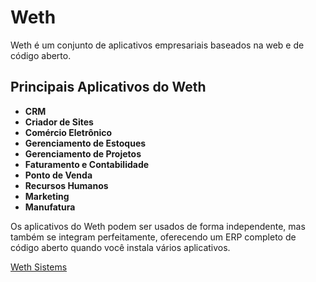 # Weth

Weth é um conjunto de aplicativos empresariais baseados na web e de código aberto.

## Principais Aplicativos do Weth

- **CRM**
- **Criador de Sites**
- **Comércio Eletrônico**
- **Gerenciamento de Estoques**
- **Gerenciamento de Projetos**
- **Faturamento e Contabilidade**
- **Ponto de Venda**
- **Recursos Humanos**
- **Marketing**
- **Manufatura**

Os aplicativos do Weth podem ser usados de forma independente, mas também se integram perfeitamente, oferecendo um ERP completo de código aberto quando você instala vários aplicativos.


[Weth Sistems](https://www.odoo.com)
